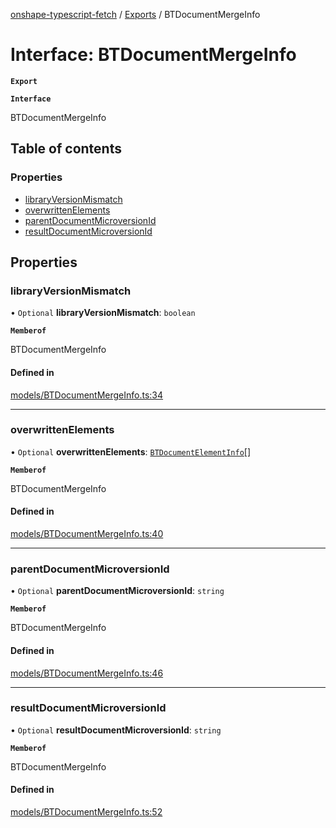 [onshape-typescript-fetch](../README.md) / [Exports](../modules.md) / BTDocumentMergeInfo

# Interface: BTDocumentMergeInfo

**`Export`**

**`Interface`**

BTDocumentMergeInfo

## Table of contents

### Properties

- [libraryVersionMismatch](BTDocumentMergeInfo.md#libraryversionmismatch)
- [overwrittenElements](BTDocumentMergeInfo.md#overwrittenelements)
- [parentDocumentMicroversionId](BTDocumentMergeInfo.md#parentdocumentmicroversionid)
- [resultDocumentMicroversionId](BTDocumentMergeInfo.md#resultdocumentmicroversionid)

## Properties

### libraryVersionMismatch

• `Optional` **libraryVersionMismatch**: `boolean`

**`Memberof`**

BTDocumentMergeInfo

#### Defined in

[models/BTDocumentMergeInfo.ts:34](https://github.com/toebes/onshape-typescript-fetch/blob/3e11ae1/models/BTDocumentMergeInfo.ts#L34)

___

### overwrittenElements

• `Optional` **overwrittenElements**: [`BTDocumentElementInfo`](BTDocumentElementInfo.md)[]

**`Memberof`**

BTDocumentMergeInfo

#### Defined in

[models/BTDocumentMergeInfo.ts:40](https://github.com/toebes/onshape-typescript-fetch/blob/3e11ae1/models/BTDocumentMergeInfo.ts#L40)

___

### parentDocumentMicroversionId

• `Optional` **parentDocumentMicroversionId**: `string`

**`Memberof`**

BTDocumentMergeInfo

#### Defined in

[models/BTDocumentMergeInfo.ts:46](https://github.com/toebes/onshape-typescript-fetch/blob/3e11ae1/models/BTDocumentMergeInfo.ts#L46)

___

### resultDocumentMicroversionId

• `Optional` **resultDocumentMicroversionId**: `string`

**`Memberof`**

BTDocumentMergeInfo

#### Defined in

[models/BTDocumentMergeInfo.ts:52](https://github.com/toebes/onshape-typescript-fetch/blob/3e11ae1/models/BTDocumentMergeInfo.ts#L52)
